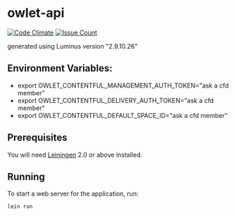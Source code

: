 # owlet-api

[![Code Climate](https://codeclimate.com/github/codefordenver/owlet-api/badges/gpa.svg)](https://codeclimate.com/github/codefordenver/owlet-api)
[![Issue Count](https://codeclimate.com/github/codefordenver/owlet-api/badges/issue_count.svg)](https://codeclimate.com/github/codefordenver/owlet-api)

generated using Luminus version "2.9.10.26"

## Environment Variables:

- export OWLET_CONTENTFUL_MANAGEMENT_AUTH_TOKEN="ask a cfd member"
- export OWLET_CONTENTFUL_DELIVERY_AUTH_TOKEN="ask a cfd member"
- export OWLET_CONTENTFUL_DEFAULT_SPACE_ID="ask a cfd member"


## Prerequisites

You will need [Leiningen][1] 2.0 or above installed.

[1]: https://github.com/technomancy/leiningen

## Running

To start a web server for the application, run:

    lein run
